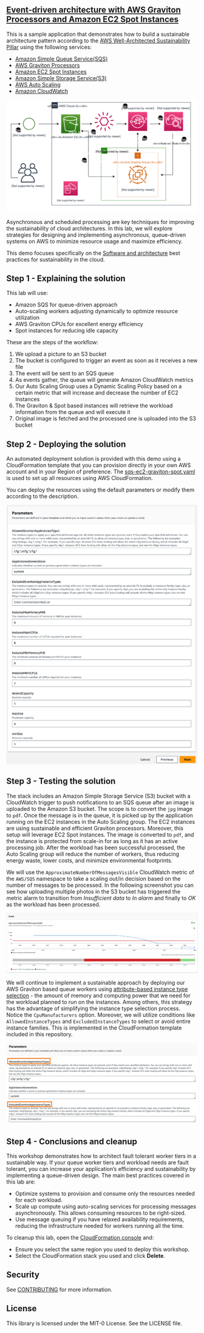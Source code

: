 ## [Event-driven architecture with AWS Graviton Processors and Amazon EC2 Spot Instances](https://catalog.workshops.aws/well-architected-sustainability/en-US/2-software-and-architecture/event-driven-architecture-with-graviton-spot)

This is a sample application that demonstrates how to build a sustainable architecture pattern according to the [AWS Well-Architected Sustainability Pillar](https://docs.aws.amazon.com/wellarchitected/latest/sustainability-pillar/best-practices-for-sustainability-in-the-cloud.html) using the following services:

* [Amazon Simple Queue Service(SQS)](https://aws.amazon.com/sqs/)
* [AWS Graviton Processors](https://aws.amazon.com/ec2/graviton/)
* [Amazon EC2 Spot Instances](https://aws.amazon.com/ec2/spot/)
* [Amazon Simple Storage Service(S3)](https://aws.amazon.com/s3/)
* [AWS Auto Scaling](https://aws.amazon.com/autoscaling/)
* [Amazon CloudWatch](https://aws.amazon.com/cloudwatch/)

![Architecture](/images/sqs-ec2-graviton-asg.svg)

Asynchronous and scheduled processing are key techniques for improving the sustainability of cloud architectures. In this lab, we will explore strategies for designing and implementing asynchronous, queue-driven systems on AWS to minimize resource usage and maximize efficiency.

This demo focuses specifically on the [Software and architecture](https://docs.aws.amazon.com/wellarchitected/latest/sustainability-pillar/software-and-architecture.html) best practices for sustainability in the cloud.

## Step 1 - Explaining the solution
This lab will use:
- Amazon SQS for queue-driven approach
- Auto-scaling workers adjusting dynamically to optimize resource utilization
- AWS Graviton CPUs for excellent energy efficiency
- Spot instances for reducing idle capacity

These are the steps of the workflow:

1. We upload a picture to an S3 bucket
2. The bucket is configured to trigger an event as soon as it receives a new file
3. The event will be sent to an SQS queue 
4. As events gather, the queue will generate Amazon CloudWatch metrics
5. Our Auto Scaling Group uses a Dynamic Scaling Policy based on a certain metric that will increase and decrease the number of EC2 Instances
6. The Graviton & Spot based instances will retrieve the workload information from the queue and will execute it
7. Original image is fetched and the processed one is uploaded into the S3 bucket

## Step 2 - Deploying the solution
An automated deployment solution is provided with this demo using a CloudFormation template that you can provision directly in your own AWS account and in your Region of preference. The [sqs-ec2-graviton-spot.yaml](sqs-ec2-graviton-spot.yaml) is used to set up all resources using AWS CloudFormation.

You can deploy the resources using the default parameters or modify them according to the description.

![CFNTemplate](/images/CFNQuickCreate.jpg)

## Step 3 - Testing the solution
The stack includes an Amazon Simple Storage Service (S3) bucket with a CloudWatch trigger to push notifications to an SQS queue after an image is uploaded to the Amazon S3 bucket. The scope is to convert the `jpg` image to `pdf`. Once the message is in the queue, it is picked up by the application running on the EC2 instances in the Auto Scaling group. The EC2 instances are using sustainable and efficient Graviton processors. Moreover, this setup will leverage EC2 Spot instances. The image is converted to `pdf`, and the instance is protected from scale-in for as long as it has an active processing job. After the workload has been successful processed, the Auto Scaling group will reduce the number of workers, thus reducing energy waste, lower costs, and minimize environmental footprints.

We will use the `ApproximateNumberOfMessagesVisible` CloudWatch metric of the `AWS/SQS`
namespace to take a scaling out/in decision based on the number of messages to be processed. In the following screenshot you can see how uploading multiple photos in the S3 bucket has triggered the metric alarm to transition from *Insufficient data* to *In alarm* and finally to *OK* as the workload has been processed.

![ApproximateNumberOfMessagesVisible](/images/ApproximateNumberOfMessagesVisible.jpg)

We will continue to implement a sustainable approach by deploying our AWS Graviton based queue workers using [attribute-based instance type selection](https://docs.aws.amazon.com/AWSEC2/latest/UserGuide/ec2-fleet-attribute-based-instance-type-selection.html) - the amount of memory and computing power that we need for the workload planned to run on the instances. Among others, this strategy has the advantage of simplifying the instance type selection process. Notice the `CpuManufacturers` option. Moreover, we will utilize conditions like `AllowedInstanceTypes` and `ExcludedInstanceTypes` to select or avoid entire instance families. This is implemented in the CloudFormation template included in this repository.

![InstanceRequirements](/images/InstanceRequirements.jpg)

## Step 4 - Conclusions and cleanup
This workshop demonstrates how to architect fault tolerant worker tiers in a sustainable way. If your queue worker tiers and workload needs are fault tolerant, you can increase your application’s efficiency and sustainability by implementing a queue-driven design. The main best practices covered in this lab are:

- Optimize systems to provision and consume only the resources needed for each workload.
- Scale up compute using auto-scaling services for processing messages asynchronously. This allows consuming resources to be right-sized.
- Use message queuing if you have relaxed availability requirements, reducing the infrastructure needed for workers running all the time.

To cleanup this lab, open the [CloudFormation console](https://console.aws.amazon.com/cloudformation/) and:
- Ensure you select the same region you used to deploy this workshop.
- Select the CloudFormation stack you used and click **Delete**.

## Security

See [CONTRIBUTING](CONTRIBUTING.md#security-issue-notifications) for more information.

## License

This library is licensed under the MIT-0 License. See the LICENSE file.